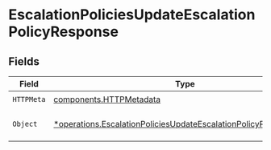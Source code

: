 # EscalationPoliciesUpdateEscalationPolicyResponse


## Fields

| Field                                                                                                                                               | Type                                                                                                                                                | Required                                                                                                                                            | Description                                                                                                                                         |
| --------------------------------------------------------------------------------------------------------------------------------------------------- | --------------------------------------------------------------------------------------------------------------------------------------------------- | --------------------------------------------------------------------------------------------------------------------------------------------------- | --------------------------------------------------------------------------------------------------------------------------------------------------- |
| `HTTPMeta`                                                                                                                                          | [components.HTTPMetadata](../../models/components/httpmetadata.md)                                                                                  | :heavy_check_mark:                                                                                                                                  | N/A                                                                                                                                                 |
| `Object`                                                                                                                                            | [*operations.EscalationPoliciesUpdateEscalationPolicyResponseBody](../../models/operations/escalationpoliciesupdateescalationpolicyresponsebody.md) | :heavy_minus_sign:                                                                                                                                  | The request has succeeded.                                                                                                                          |
